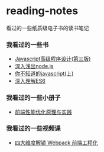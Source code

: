 # reading-notes
看过的一些纸质级电子书的读书笔记

### 我看过的一些书
- [Javascript高级程序设计(第三版)](https://github.com/xblcity/reading-notes/blob/master/books/professional-javascript.md)
- [深入浅出node.js](https://github.com/xblcity/reading-notes/blob/master/books/node.md)
- [你不知道的javascript(上)]()
- [深入理解ES6](https://github.com/xblcity/reading-notes/blob/master/books/understanding-es6.md)

### 我看过的一些小册子
- [前端性能优化原理与实践](https://github.com/xblcity/reading-notes/blob/master/booklet/optimize-performance.md)

### 我看过的一些视频课
- [四大维度解锁 Webpack 前端工程化](https://github.com/xblcity/reading-notes/blob/master/video_courses/webpack.md)
